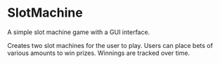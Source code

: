 # SlotMachine
A simple slot machine game with a GUI interface.

Creates two slot machines for the user to play.
Users can place bets of various amounts to win prizes.
Winnings are tracked over time.
